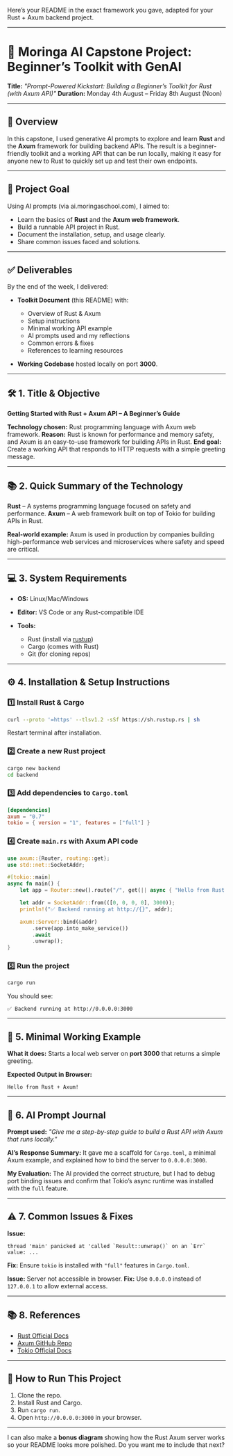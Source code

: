 Here’s your README in the exact framework you gave, adapted for your Rust + Axum backend project.

---

# 🧠 Moringa AI Capstone Project: Beginner’s Toolkit with GenAI

**Title:** *"Prompt-Powered Kickstart: Building a Beginner’s Toolkit for Rust (with Axum API)"*
**Duration:** Monday 4th August – Friday 8th August (Noon)

---

## 📍 Overview

In this capstone, I used generative AI prompts to explore and learn **Rust** and the **Axum** framework for building backend APIs.
The result is a beginner-friendly toolkit and a working API that can be run locally, making it easy for anyone new to Rust to quickly set up and test their own endpoints.

---

## 🎯 Project Goal

Using AI prompts (via ai.moringaschool.com), I aimed to:

* Learn the basics of **Rust** and the **Axum web framework**.
* Build a runnable API project in Rust.
* Document the installation, setup, and usage clearly.
* Share common issues faced and solutions.

---

## ✅ Deliverables

By the end of the week, I delivered:

* **Toolkit Document** (this README) with:

  * Overview of Rust & Axum
  * Setup instructions
  * Minimal working API example
  * AI prompts used and my reflections
  * Common errors & fixes
  * References to learning resources
* **Working Codebase** hosted locally on port **3000**.

---

## 🛠️ 1. Title & Objective

**Getting Started with Rust + Axum API – A Beginner’s Guide**

**Technology chosen:** Rust programming language with Axum web framework.
**Reason:** Rust is known for performance and memory safety, and Axum is an easy-to-use framework for building APIs in Rust.
**End goal:** Create a working API that responds to HTTP requests with a simple greeting message.

---

## 📚 2. Quick Summary of the Technology

**Rust** – A systems programming language focused on safety and performance.
**Axum** – A web framework built on top of Tokio for building APIs in Rust.

**Real-world example:** Axum is used in production by companies building high-performance web services and microservices where safety and speed are critical.

---

## 💻 3. System Requirements

* **OS:** Linux/Mac/Windows
* **Editor:** VS Code or any Rust-compatible IDE
* **Tools:**

  * Rust (install via [rustup](https://rustup.rs/))
  * Cargo (comes with Rust)
  * Git (for cloning repos)

---

## ⚙️ 4. Installation & Setup Instructions

### 1️⃣ Install Rust & Cargo

```bash
curl --proto '=https' --tlsv1.2 -sSf https://sh.rustup.rs | sh
```

Restart terminal after installation.

### 2️⃣ Create a new Rust project

```bash
cargo new backend
cd backend
```

### 3️⃣ Add dependencies to `Cargo.toml`

```toml
[dependencies]
axum = "0.7"
tokio = { version = "1", features = ["full"] }
```

### 4️⃣ Create `main.rs` with Axum API code

```rust
use axum::{Router, routing::get};
use std::net::SocketAddr;

#[tokio::main]
async fn main() {
    let app = Router::new().route("/", get(|| async { "Hello from Rust + Axum!" }));

    let addr = SocketAddr::from(([0, 0, 0, 0], 3000));
    println!("✅ Backend running at http://{}", addr);

    axum::Server::bind(&addr)
        .serve(app.into_make_service())
        .await
        .unwrap();
}
```

### 5️⃣ Run the project

```bash
cargo run
```

You should see:

```
✅ Backend running at http://0.0.0.0:3000
```

---

## 🔹 5. Minimal Working Example

**What it does:**
Starts a local web server on **port 3000** that returns a simple greeting.

**Expected Output in Browser:**

```
Hello from Rust + Axum!
```

---

## 📝 6. AI Prompt Journal

**Prompt used:**
*"Give me a step-by-step guide to build a Rust API with Axum that runs locally."*

**AI’s Response Summary:**
It gave me a scaffold for `Cargo.toml`, a minimal Axum example, and explained how to bind the server to `0.0.0.0:3000`.

**My Evaluation:**
The AI provided the correct structure, but I had to debug port binding issues and confirm that Tokio’s async runtime was installed with the `full` feature.

---

## ⚠️ 7. Common Issues & Fixes

**Issue:**

```
thread 'main' panicked at 'called `Result::unwrap()` on an `Err` value: ...
```

**Fix:**
Ensure `tokio` is installed with `"full"` features in `Cargo.toml`.

**Issue:** Server not accessible in browser.
**Fix:** Use `0.0.0.0` instead of `127.0.0.1` to allow external access.

---

## 📚 8. References

* [Rust Official Docs](https://doc.rust-lang.org/)
* [Axum GitHub Repo](https://github.com/tokio-rs/axum)
* [Tokio Official Docs](https://tokio.rs/)

---

## 🚀 How to Run This Project

1. Clone the repo.
2. Install Rust and Cargo.
3. Run `cargo run`.
4. Open `http://0.0.0.0:3000` in your browser.

---

I can also make a **bonus diagram** showing how the Rust Axum server works so your README looks more polished.
Do you want me to include that next?
